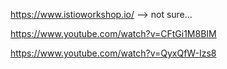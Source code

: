 https://www.istioworkshop.io/ --> not sure...

https://www.youtube.com/watch?v=CFtGi1M8BIM

https://www.youtube.com/watch?v=QyxQfW-Izs8